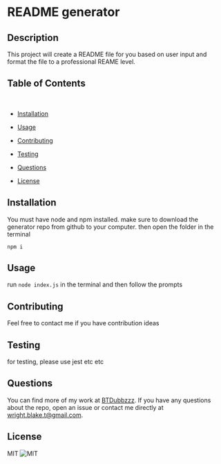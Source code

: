 # README generator

## Description

This project will create a README file for you based on user input and format the file to a professional REAME level.

## Table of Contents 
​
* [Installation](#installation)
​
* [Usage](#usage)
​
* [Contributing](#contributing)
​
* [Testing](#testing)
​
* [Questions](#questions)

* [License](#license)

## Installation

You must have node and npm installed. make sure to download the generator repo from github to your computer. then open the folder in the terminal

```
npm i
```

## Usage

run ```node index.js``` in the terminal and then follow the prompts

## Contributing

Feel free to contact me if you have contribution ideas

## Testing

for testing, please use jest etc etc

## Questions

You can find more of my work at [BTDubbzzz](https://github.com/BTDubbzzz).
If you have any questions about the repo, open an issue or contact me directly at wright.blake.t@gmail.com. 

## License
MIT  ![MIT](https://img.shields.io/badge/license-mit-blue)